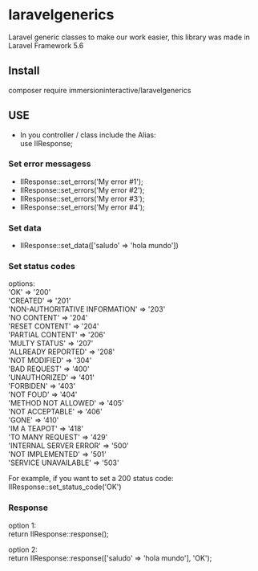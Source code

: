 # laravelgenerics
Laravel generic classes to make our work easier, this library was made in Laravel Framework 5.6  

## Install
composer require immersioninteractive/laravelgenerics

## USE

- In you controller / class include the Alias:   
use IIResponse;   

### Set error messagess   
- IIResponse::set_errors('My error #1');   
- IIResponse::set_errors('My error #2');   
- IIResponse::set_errors('My error #3');   
- IIResponse::set_errors('My error #4');   

### Set data   
- IIResponse::set_data(['saludo' => 'hola mundo'])   

### Set status codes   
options:   
'OK' => '200'   
'CREATED' => '201'   
'NON-AUTHORITATIVE INFORMATION' => '203'   
'NO CONTENT' => '204'   
'RESET CONTENT' => '204'   
'PARTIAL CONTENT' => '206'   
'MULTY STATUS' => '207'   
'ALLREADY REPORTED' => '208'   
'NOT MODIFIED' => '304'   
'BAD REQUEST' => '400'   
'UNAUTHORIZED' => '401'   
'FORBIDEN' => '403'   
'NOT FOUD' => '404'   
'METHOD NOT ALLOWED' => '405'   
'NOT ACCEPTABLE' => '406'   
'GONE' => '410'   
'IM A TEAPOT' => '418'   
'TO MANY REQUEST' => '429'   
'INTERNAL SERVER ERROR' => '500'   
'NOT IMPLEMENTED' => '501'   
'SERVICE UNAVAILABLE' => '503'   

For example, if you want to set a 200 status code:   
IIResponse::set_status_code('OK')   

### Response   
option 1:   
return IIResponse::response();   

option 2:   
return IIResponse::response(['saludo' => 'hola mundo'], 'OK');   
